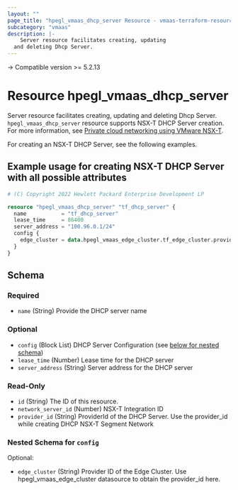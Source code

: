 ```yaml
---
layout: ""
page_title: "hpegl_vmaas_dhcp_server Resource - vmaas-terraform-resources"
subcategory: "vmaas"
description: |-
    Server resource facilitates creating, updating
  and deleting Dhcp Server.
---
```


-> Compatible version >= 5.2.13

# Resource hpegl_vmaas_dhcp_server

Server resource facilitates creating, updating
		and deleting Dhcp Server.
`hpegl_vmaas_dhcp_server` resource supports NSX-T DHCP Server creation.
For more information, see [Private cloud networking using VMware NSX-T](https://www.hpe.com/info/HPE-GreenLake-private-cloud-networking).

For creating an NSX-T DHCP Server, see the following examples.

## Example usage for creating NSX-T DHCP Server with all possible attributes

```terraform
# (C) Copyright 2022 Hewlett Packard Enterprise Development LP

resource "hpegl_vmaas_dhcp_server" "tf_dhcp_server" {
  name           = "tf_dhcp_server"
  lease_time     = 86400
  server_address = "100.96.0.1/24"
  config {
    edge_cluster = data.hpegl_vmaas_edge_cluster.tf_edge_cluster.provider_id
  }
}
```

<!-- schema generated by tfplugindocs -->
## Schema

### Required

- `name` (String) Provide the DHCP server name

### Optional

- `config` (Block List) DHCP Server Configuration (see [below for nested schema](#nestedblock--config))
- `lease_time` (Number) Lease time for the DHCP server
- `server_address` (String) Server address for the DHCP server

### Read-Only

- `id` (String) The ID of this resource.
- `network_server_id` (Number) NSX-T Integration ID
- `provider_id` (String) ProviderId of the DHCP Server. Use the provider_id  while creating DHCP NSX-T Segment Network

<a id="nestedblock--config"></a>
### Nested Schema for `config`

Optional:

- `edge_cluster` (String) Provider ID of the Edge Cluster. Use hpegl_vmaas_edge_cluster datasource to obtain the provider_id here.
